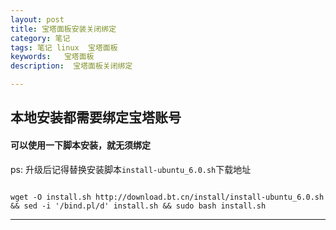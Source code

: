 ```yaml
---
layout: post  
title: 宝塔面板安装关闭绑定
category: 笔记  
tags: 笔记 linux  宝塔面板	
keywords:   宝塔面板
description:  宝塔面板关闭绑定

---
```

## 本地安装都需要绑定宝塔账号

#### 可以使用一下脚本安装，就无须绑定

ps: 升级后记得替换安装脚本`install-ubuntu_6.0.sh`下载地址

```

wget -O install.sh http://download.bt.cn/install/install-ubuntu_6.0.sh && sed -i '/bind.pl/d' install.sh && sudo bash install.sh

```




---
